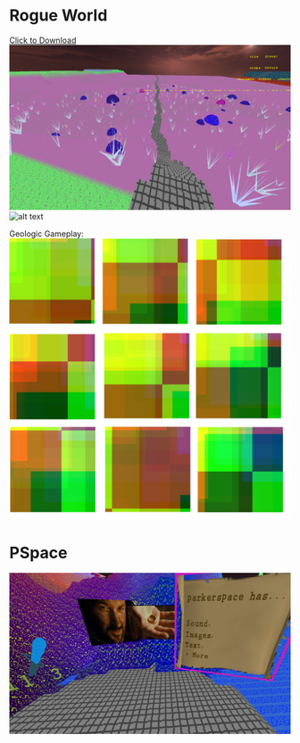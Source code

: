 # Rogue World
<a href="https://github.com/pipewriter/resume-projects/blob/main/ZOOM%20(2).webm" download>Click to Download</a>
![alt text](https://github.com/pipewriter/resume-projects/blob/main/unknown4.png)
![alt text](https://github.com/pipewriter/resume-projects/blob/main/unknown5.png)

Geologic Gameplay:
![alt text](https://github.com/pipewriter/resume-projects/blob/main/unknown2.png)


# PSpace

![alt text](https://github.com/pipewriter/resume-projects/blob/main/unknown19.png)

